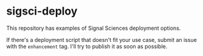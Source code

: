 # sigsci-deploy
This repository has examples of Signal Sciences deployment options.

If there's a deployment script that doesn't fit your use case, submit an issue with the `enhancement` tag. I'll try to publish it as soon as possible.
